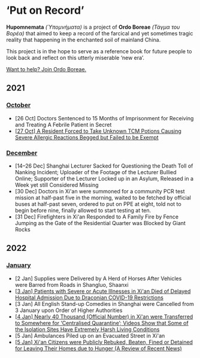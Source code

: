 # ‘Put on Record’

**Hupomnemata** _(Ὑπομνήματα)_ is a project of **Ordo Boreae** _(Τάγμα του Βορέα)_ that aimed to keep a record of the farcical and yet sometimes tragic reality that happening in the enchanted soil of mainland China.

This project is in the hope to serve as a reference book for future people to look back and reflect on this utterly miserable ‘new era’.

[Want to help? Join Ordo Boreae.](JOINUS.md)

## 2021

### [October](https://github.com/Ordo-Boreae/hupomnemata/blob/main/2021-10.md)
- \[26 Oct\] Doctors Sentenced to 15 Months of Imprisonment for Receiving and Treating A Febrile Patient in Secret
- [\[27 Oct\] A Resident Forced to Take Unknown TCM Potions Causing Severe Allergic Reactions Begged but Failed to be Exempt](https://github.com/Ordo-Boreae/hupomnemata/blob/main/2021-10.md#27-oct-a-resident-forced-to-take-unknown-tcm-potions-causing-severe-allergic-reactions-begged-but-failed-to-be-exempt)

### [December](https://github.com/Ordo-Boreae/hupomnemata/blob/main/2021-12.md)
- \[14–26 Dec\] Shanghai Lecturer Sacked for Questioning the Death Toll of Nanking Incident; Uploader of the Footage of the Lecturer Bullied Online; Supporter of the Lecturer Locked up in an Asylum, Released in a Week yet still Considered Missing
- \[30 Dec\] Doctors in Xi'an were summoned for a community PCR test mission at half-past five in the morning, waited to be fetched by official buses at half-past seven, ordered to put on PPE at eight, told not to begin before nine, finally allowed to start testing at ten.
- \[31 Dec\] Firefighters in Xi'an Responded to A Family Fire by Fence Jumping as the Gate of the Residential Quarter was Blocked by Giant Rocks

## 2022

### [January](https://github.com/Ordo-Boreae/hupomnemata/blob/main/2022-01.md)
- \[2 Jan\] Supplies were Delivered by A Herd of Horses After Vehicles were Barred from Roads in Shangluo, Shaanxi
- [\[3 Jan\] Patients with Severe or Acute Illnesses in Xi'an Died of Delayed Hospital Admission Due to Draconian COVID-19 Restrictions](https://github.com/Ordo-Boreae/hupomnemata/blob/main/2022-01.md#3-jan-patients-with-severe-or-acute-illnesses-in-xian-died-of-delayed-hospital-admission-due-to-draconian-covid-19-restrictions)
- \[3 Jan\] All English Stand-up Comedies in Shanghai were Cancelled from 3 January upon Order of Higher Authorities
- [\[4 Jan\] Nearly 40 Thousand (Official Number) in Xi'an were Transferred to Somewhere for ‘Centralised Quarantine’; Videos Show that Some of the Isolation Sites Have Extremely Harsh Living Conditions](https://github.com/Ordo-Boreae/hupomnemata/blob/main/2022-01.md#4-jan-nearly-40-thousand-official-number-in-xian-were-transferred-to-somewhere-for-centralised-quarantine-videos-show-that-some-of-the-isolation-sites-have-extremely-harsh-living-conditions)
- \[5 Jan\] Ambulances Piled up on an Evacuated Street in Xi'an
- [\[5 Jan\] Xi'an Citizens were Publicly Rebuked, Beaten, Fined or Detained for Leaving Their Homes due to Hunger (A Review of Recent News)](https://github.com/Ordo-Boreae/hupomnemata/blob/main/2022-01.md#5-jan-xian-citizens-were-publicly-rebuked-beaten-fined-or-detained-for-leaving-their-homes-due-to-hunger-a-review-of-recent-news)
